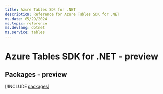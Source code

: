 ```yaml
---
title: Azure Tables SDK for .NET
description: Reference for Azure Tables SDK for .NET
ms.date: 05/29/2024
ms.topic: reference
ms.devlang: dotnet
ms.service: tables
---
```

# Azure Tables SDK for .NET - preview
## Packages - preview
[!INCLUDE [packages](tables-index.md)]
